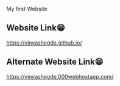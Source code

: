 My first Website


## Website Link😁

https://vinyashegde.github.io/


## Alternate Website Link😁

https://vinyashegde.000webhostapp.com/
